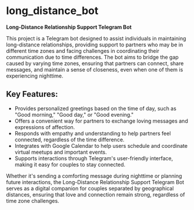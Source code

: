 # long_distance_bot
**Long-Distance Relationship Support Telegram Bot**

This project is a Telegram bot designed to assist individuals in maintaining long-distance relationships, providing support to partners who may be in different time zones and facing challenges in coordinating their communication due to time differences. The bot aims to bridge the gap caused by varying time zones, ensuring that partners can connect, share messages, and maintain a sense of closeness, even when one of them is experiencing nighttime.

Key Features:
-------------
- Provides personalized greetings based on the time of day, such as "Good morning," "Good day," or "Good evening."
- Offers a convenient way for partners to exchange loving messages and expressions of affection.
- Responds with empathy and understanding to help partners feel connected, regardless of the time difference.
- Integrates with Google Calendar to help users schedule and coordinate virtual meetups and important events.
- Supports interactions through Telegram's user-friendly interface, making it easy for couples to stay connected.

Whether it's sending a comforting message during nighttime or planning future interactions, the Long-Distance Relationship Support Telegram Bot serves as a digital companion for couples separated by geographical distances, ensuring that love and connection remain strong, regardless of time zone challenges.
